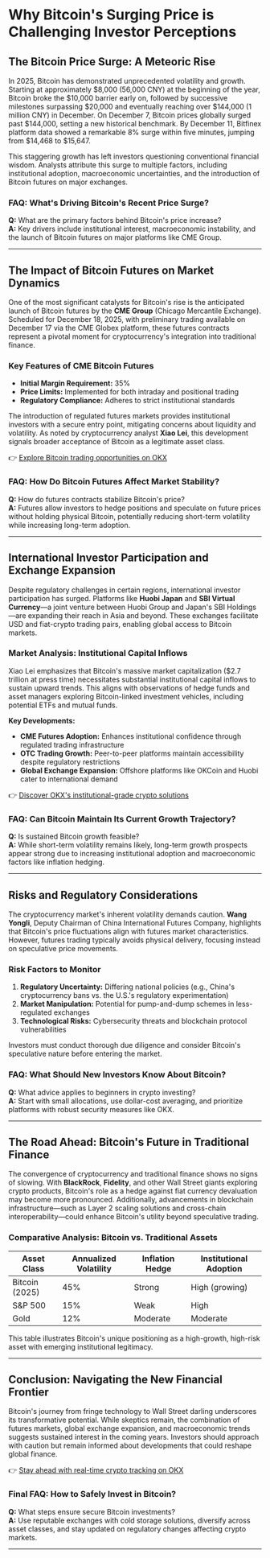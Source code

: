 # Why Bitcoin's Surging Price is Challenging Investor Perceptions  

## The Bitcoin Price Surge: A Meteoric Rise  

In 2025, Bitcoin has demonstrated unprecedented volatility and growth. Starting at approximately $8,000 (56,000 CNY) at the beginning of the year, Bitcoin broke the $10,000 barrier early on, followed by successive milestones surpassing $20,000 and eventually reaching over $144,000 (1 million CNY) in December. On December 7, Bitcoin prices globally surged past $144,000, setting a new historical benchmark. By December 11, Bitfinex platform data showed a remarkable 8% surge within five minutes, jumping from $14,468 to $15,647.  

This staggering growth has left investors questioning conventional financial wisdom. Analysts attribute this surge to multiple factors, including institutional adoption, macroeconomic uncertainties, and the introduction of Bitcoin futures on major exchanges.  

### FAQ: What's Driving Bitcoin's Recent Price Surge?  
**Q:** What are the primary factors behind Bitcoin's price increase?  
**A:** Key drivers include institutional interest, macroeconomic instability, and the launch of Bitcoin futures on major platforms like CME Group.  

---

## The Impact of Bitcoin Futures on Market Dynamics  

One of the most significant catalysts for Bitcoin's rise is the anticipated launch of Bitcoin futures by the **CME Group** (Chicago Mercantile Exchange). Scheduled for December 18, 2025, with preliminary trading available on December 17 via the CME Globex platform, these futures contracts represent a pivotal moment for cryptocurrency's integration into traditional finance.  

### Key Features of CME Bitcoin Futures  
- **Initial Margin Requirement:** 35%  
- **Price Limits:** Implemented for both intraday and positional trading  
- **Regulatory Compliance:** Adheres to strict institutional standards  

The introduction of regulated futures markets provides institutional investors with a secure entry point, mitigating concerns about liquidity and volatility. As noted by cryptocurrency analyst **Xiao Lei**, this development signals broader acceptance of Bitcoin as a legitimate asset class.  

👉 [Explore Bitcoin trading opportunities on OKX](https://bit.ly/okx-bonus)  

### FAQ: How Do Bitcoin Futures Affect Market Stability?  
**Q:** How do futures contracts stabilize Bitcoin's price?  
**A:** Futures allow investors to hedge positions and speculate on future prices without holding physical Bitcoin, potentially reducing short-term volatility while increasing long-term adoption.  

---

## International Investor Participation and Exchange Expansion  

Despite regulatory challenges in certain regions, international investor participation has surged. Platforms like **Huobi Japan** and **SBI Virtual Currency**—a joint venture between Huobi Group and Japan's SBI Holdings—are expanding their reach in Asia and beyond. These exchanges facilitate USD and fiat-crypto trading pairs, enabling global access to Bitcoin markets.  

### Market Analysis: Institutional Capital Inflows  
Xiao Lei emphasizes that Bitcoin's massive market capitalization ($2.7 trillion at press time) necessitates substantial institutional capital inflows to sustain upward trends. This aligns with observations of hedge funds and asset managers exploring Bitcoin-linked investment vehicles, including potential ETFs and mutual funds.  

**Key Developments:**  
- **CME Futures Adoption:** Enhances institutional confidence through regulated trading infrastructure  
- **OTC Trading Growth:** Peer-to-peer platforms maintain accessibility despite regulatory restrictions  
- **Global Exchange Expansion:** Offshore platforms like OKCoin and Huobi cater to international demand  

👉 [Discover OKX's institutional-grade crypto solutions](https://bit.ly/okx-bonus)  

### FAQ: Can Bitcoin Maintain Its Current Growth Trajectory?  
**Q:** Is sustained Bitcoin growth feasible?  
**A:** While short-term volatility remains likely, long-term growth prospects appear strong due to increasing institutional adoption and macroeconomic factors like inflation hedging.  

---

## Risks and Regulatory Considerations  

The cryptocurrency market's inherent volatility demands caution. **Wang Yongli**, Deputy Chairman of China International Futures Company, highlights that Bitcoin's price fluctuations align with futures market characteristics. However, futures trading typically avoids physical delivery, focusing instead on speculative price movements.  

### Risk Factors to Monitor  
1. **Regulatory Uncertainty:** Differing national policies (e.g., China's cryptocurrency bans vs. the U.S.'s regulatory experimentation)  
2. **Market Manipulation:** Potential for pump-and-dump schemes in less-regulated exchanges  
3. **Technological Risks:** Cybersecurity threats and blockchain protocol vulnerabilities  

Investors must conduct thorough due diligence and consider Bitcoin's speculative nature before entering the market.  

### FAQ: What Should New Investors Know About Bitcoin?  
**Q:** What advice applies to beginners in crypto investing?  
**A:** Start with small allocations, use dollar-cost averaging, and prioritize platforms with robust security measures like OKX.  

---

## The Road Ahead: Bitcoin's Future in Traditional Finance  

The convergence of cryptocurrency and traditional finance shows no signs of slowing. With **BlackRock**, **Fidelity**, and other Wall Street giants exploring crypto products, Bitcoin's role as a hedge against fiat currency devaluation may become more pronounced. Additionally, advancements in blockchain infrastructure—such as Layer 2 scaling solutions and cross-chain interoperability—could enhance Bitcoin's utility beyond speculative trading.  

### Comparative Analysis: Bitcoin vs. Traditional Assets  
| Asset Class       | Annualized Volatility | Inflation Hedge | Institutional Adoption |  
|-------------------|-----------------------|-----------------|------------------------|  
| Bitcoin (2025)    | 45%                   | Strong          | High (growing)         |  
| S&P 500           | 15%                   | Weak            | High                   |  
| Gold              | 12%                   | Moderate        | Moderate               |  

This table illustrates Bitcoin's unique positioning as a high-growth, high-risk asset with emerging institutional legitimacy.  

---

## Conclusion: Navigating the New Financial Frontier  

Bitcoin's journey from fringe technology to Wall Street darling underscores its transformative potential. While skeptics remain, the combination of futures markets, global exchange expansion, and macroeconomic trends suggests sustained interest in the coming years. Investors should approach with caution but remain informed about developments that could reshape global finance.  

👉 [Stay ahead with real-time crypto tracking on OKX](https://bit.ly/okx-bonus)  

### Final FAQ: How to Safely Invest in Bitcoin?  
**Q:** What steps ensure secure Bitcoin investments?  
**A:** Use reputable exchanges with cold storage solutions, diversify across asset classes, and stay updated on regulatory changes affecting crypto markets.  

--- 
